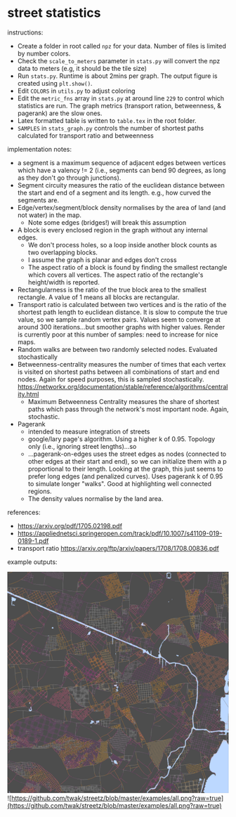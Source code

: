 # street statistics

instructions:

* Create a folder in root called `npz` for your data. Number of files is limited by number colors.
* Check the `scale_to_meters` parameter in `stats.py` will convert the npz data to meters (e.g, it should be the tile size)
* Run `stats.py`. Runtime is about 2mins per graph. The output figure is created using `plt.show()`.
* Edit `COLORS` in `utils.py` to adjust coloring
* Edit the `metric_fns` array in `stats.py` at around line `229` to control which statistics are run. The graph metrics (transport ration, betweenness, & pagerank) are the slow ones.
* Latex formatted table is written to `table.tex` in the root folder.
* `SAMPLES` in `stats_graph.py` controls the number of shortest paths calculated for transport ratio and betweenness

implementation notes:
* a segment is a maximum sequence of adjacent edges between vertices which have a valency != 2 (i.e., segments can bend 90 degrees, as long as they don't go through junctions).
* Segment circuity measures the ratio of the euclidean distance between the start and end of a segment and its length. e.g., how curved the segments are.
* Edge/vertex/segment/block density normalises by the area of land (and not water) in the map. 
  * Note some edges (bridges!) will break this assumption
* A block is every enclosed region in the graph without any internal edges.
  * We don't process holes, so a loop inside another block counts as two overlapping blocks.
  * I assume the graph is planar and edges don't cross
  * The aspect ratio of a block is found by finding the smallest rectangle which covers all vertices. The aspect ratio of the rectangle's height/width is reported.
* Rectangularness is the ratio of the true block area to the smallest rectangle. A value of 1 means all blocks are rectangular.
* Transport ratio is calculated between two vertices and is the ratio of the shortest path length to euclidean distance. It is slow to compute the true value, so we sample random vertex pairs. Values seem to converge at around 300 iterations…but smoother graphs with higher values. Render is currently poor at this number of samples: need to increase for nice maps.
* Random walks are between two randomly selected nodes. Evaluated stochastically
* Betweenness-centrality measures the number of times that each vertex is visited on shortest paths between all combinations of start and end nodes. Again for speed purposes, this is sampled stochastically.
  https://networkx.org/documentation/stable/reference/algorithms/centrality.html
  * Maximum Betweenness Centrality measures the share of shortest paths which pass through the network's most important node. Again, stochastic.
* Pagerank
  * intended to measure integration of streets
  * google/lary page's algorithm. Using a higher k of 0.95. Topology only (i.e., ignoring street lengths)...so
  * ...pagerank-on-edges uses the street edges as nodes (connected to other edges at their start and end), so we can initialize them with a p proportional to their length. Looking at the graph, this just seems to prefer long edges (and penalized curves). Uses pagerank k of 0.95 to simulate longer "walks". Good at highlighting well connected regions.
  * The density values normalise by the land area.
  
references:
 * https://arxiv.org/pdf/1705.02198.pdf
 * https://appliednetsci.springeropen.com/track/pdf/10.1007/s41109-019-0189-1.pdf
 * transport ratio https://arxiv.org/ftp/arxiv/papers/1708/1708.00836.pdf

example outputs:

![cityengine streets on Chicago base; edge angle](https://github.com/twak/streetz/blob/master/examples/chicago_ce.npzEdge%20angle.png?raw=true)
![https://github.com/twak/streetz/blob/master/examples/all.png?raw=true](https://github.com/twak/streetz/blob/master/examples/all.png?raw=true)
